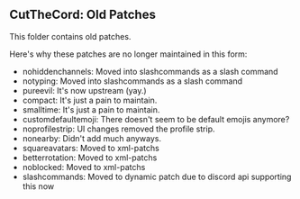 ## CutTheCord: Old Patches

This folder contains old patches.

Here's why these patches are no longer maintained in this form:
- nohiddenchannels: Moved into slashcommands as a slash command
- notyping: Moved into slashcommands as a slash command
- pureevil: It's now upstream (yay.)
- compact: It's just a pain to maintain.
- smalltime: It's just a pain to maintain.
- customdefaultemoji: There doesn't seem to be default emojis anymore?
- noprofilestrip: UI changes removed the profile strip.
- nonearby: Didn't add much anyways.
- squareavatars: Moved to xml-patchs
- betterrotation: Moved to xml-patchs
- noblocked: Moved to xml-patchs
- slashcommands: Moved to dynamic patch due to discord api supporting this now
